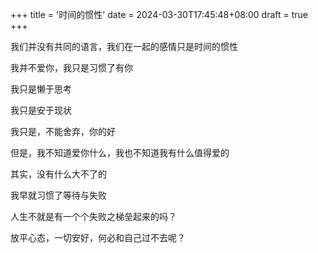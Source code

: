 +++
title = '时间的惯性'
date = 2024-03-30T17:45:48+08:00
draft = true
+++

我们并没有共同的语言，我们在一起的感情只是时间的惯性

我并不爱你，我只是习惯了有你

我只是懒于思考

我只是安于现状

我只是，不能舍弃，你的好

但是，我不知道爱你什么，我也不知道我有什么值得爱的

其实，没有什么大不了的

我早就习惯了等待与失败

人生不就是有一个个失败之梯垒起来的吗？

放平心态，一切安好，何必和自己过不去呢？
